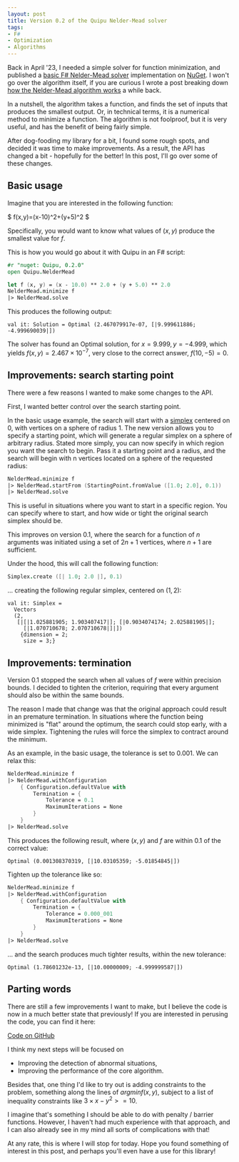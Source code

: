 ```yaml
---
layout: post
title: Version 0.2 of the Quipu Nelder-Mead solver
tags:
- F#
- Optimization
- Algorithms
---
```


Back in April '23, I needed a simple solver for function minimization, and 
published a [basic F# Nelder-Mead solver][1] implementation on [NuGet][2]. I 
won't go over the algorithm itself, if you are curious I wrote a post breaking 
down [how the Nelder-Mead algorithm works][3] a while back.  

In a nutshell, the algorithm takes a function, and finds the set of inputs that 
produces the smallest output. Or, in technical terms, it is a numerical method 
to minimize a function. The algorithm is not foolproof, but it is very useful, 
and has the benefit of being fairly simple.  

After dog-fooding my library for a bit, I found some rough spots, and decided 
it was time to make improvements. As a result, the API has changed a bit - 
hopefully for the better! In this post, I'll go over some of these changes.  

## Basic usage

Imagine that you are interested in the following function:  

$ f(x,y)=(x-10)^2+(y+5)^2 $

Specifically, you would want to know what values of $(x,y)$ produce the 
smallest value for $f$.  

This is how you would go about it with Quipu in an F# script:  

``` fsharp
#r "nuget: Quipu, 0.2.0"
open Quipu.NelderMead

let f (x, y) = (x - 10.0) ** 2.0 + (y + 5.0) ** 2.0
NelderMead.minimize f
|> NelderMead.solve
```

This produces the following output:

```
val it: Solution = Optimal (2.467079917e-07, [|9.999611886; -4.999690039|])
```

The solver has found an Optimal solution, for $x=9.999,y=-4.999$, which yields 
$f(x,y)=2.467 \times 10^{-7}$, very close to the correct answer, $f(10,-5)=0$.  

<!--more-->

## Improvements: search starting point

There were a few reasons I wanted to make some changes to the API.  

First, I wanted better control over the search starting point.  

In the basic usage example, the search will start with a [simplex][4] centered 
on 0, with vertices on a sphere of radius 1. The new version allows you to 
specify a starting point, which will generate a regular simplex on a sphere of 
arbitrary radius. Stated more simply, you can now specify in which region you 
want the search to begin. Pass it a starting point and a radius, and the search 
will begin with n vertices located on a sphere of the requested radius:  

``` fsharp
NelderMead.minimize f
|> NelderMead.startFrom (StartingPoint.fromValue ([1.0; 2.0], 0.1))
|> NelderMead.solve
```

This is useful in situations where you want to start in a specific region. You 
can specify where to start, and how wide or tight the original search simplex 
should be.  

This improves on version 0.1, where the search for a function of $n$ arguments 
was initiated using a set of $2n+1$ vertices, where $n+1$ are sufficient.  

Under the hood, this will call the following function:

``` fsharp
Simplex.create ([| 1.0; 2.0 |], 0.1)
```

... creating the following regular simplex, centered on $(1,2)$:  

```
val it: Simplex =
  Vectors
  (2,
   [|[|1.025881905; 1.903407417|]; [|0.9034074174; 2.025881905|];
     [|1.070710678; 2.070710678|]|])
    {dimension = 2;
     size = 3;}
```

## Improvements: termination

Version 0.1 stopped the search when all values of $f$ were within precision 
bounds. I decided to tighten the criterion, requiring that every argument 
should also be within the same bounds.  

The reason I made that change was that the original approach could result in 
an premature termination. In situations where the function being minimized is 
"flat" around the optimum, the search could stop early, with a wide simplex. 
Tightening the rules will force the simplex to contract around the minimum.  

As an example, in the basic usage, the tolerance is set to $0.001$. We can 
relax this:  

``` fsharp
NelderMead.minimize f
|> NelderMead.withConfiguration
    { Configuration.defaultValue with
        Termination = {
            Tolerance = 0.1
            MaximumIterations = None
        }
    }
|> NelderMead.solve
```

This produces the following result, where $(x,y)$ and $f$ are within $0.1$ of 
the correct value:  

```
Optimal (0.001308370319, [|10.03105359; -5.01854845|])
```

Tighten up the tolerance like so:  

``` fsharp
NelderMead.minimize f
|> NelderMead.withConfiguration
    { Configuration.defaultValue with
        Termination = {
            Tolerance = 0.000_001
            MaximumIterations = None
        }
    }
|> NelderMead.solve
```

... and the search produces much tighter results, within the new tolerance:  

```
Optimal (1.78601232e-13, [|10.00000009; -4.999999587|])
```

## Parting words

There are still a few improvements I want to make, but I believe the code is 
now in a much better state that previously! If you are interested in perusing 
the code, you can find it here:  

[<i class="fa-brands fa-github"></i> Code on GitHub][5]

I think my next steps will be focused on
- Improving the detection of abnormal situations,
- Improving the performance of the core algorithm.

Besides that, one thing I'd like to try out is adding constraints to the 
problem, something along the lines of $argmin f(x,y)$, subject to a list of 
inequality constraints like $3 \times x - y^2 >= 10$.  

I imagine that's something I should be able to do with penalty / barrier 
functions. However, I haven't had much experience with that approach, and I can 
also already see in my mind all sorts of complications with that!  

At any rate, this is where I will stop for today. Hope you found something of 
interest in this post, and perhaps you'll even have a use for this library!  

[1]: https://brandewinder.com/2023/04/15/quipu-basic-nelder-mead-solver/
[2]: https://www.nuget.org/packages/Quipu
[3]: https://brandewinder.com/2022/03/31/breaking-down-Nelder-Mead/
[4]: https://en.wikipedia.org/wiki/Simplex
[5]: https://github.com/mathias-brandewinder/Quipu/tree/e7f5294fc2aef26c5c4171d449edfe53e8f0e38b